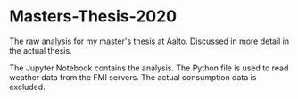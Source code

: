 # Masters-Thesis-2020
The raw analysis for my master's thesis at Aalto. Discussed in more detail in the actual thesis.

The Jupyter Notebook contains the analysis. The Python file is used to read weather data from the FMI servers. The actual consumption data is excluded.
